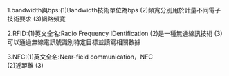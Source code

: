 1.bandwidth與bps:(1)Bandwidth技術單位為bps
                 (2)頻寬分別用於計量不同電子技術要求
                 (3)網路頻寬
                 
2.RFID:(1)英文全名:Radio Frequency IDentification
       (2)是一種無通線訊技術
       (3)可以通過無線電訊號識別特定目標並讀寫相關數據
       
3.NFC:(1)英文全名:Near-field communication，NFC       
      (2)近距離
      (3)
